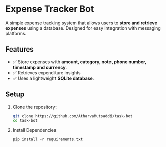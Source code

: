 # Expense Tracker Bot

A simple expense tracking system that allows users to **store and retrieve expenses** using a database. Designed for easy integration with messaging platforms.

## Features
- ✅ Store expenses with **amount, category, note, phone number, timestamp and currency**.
- ✅ Retrieves expenditure insights
- ✅ Uses a lightweight **SQLite database**.

## Setup
1. Clone the repository:
   ```bash
   git clone https://github.com/AtharvaMutsaddi/task-bot
   cd task-bot
   
2. Install Dependencies
    ```
    pip install -r requirements.txt
    ```
